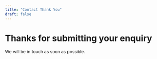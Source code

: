 ```yaml
---
title: "Contact Thank You"
draft: false
---
```


# Thanks for submitting your enquiry

We will be in touch as soon as possible.